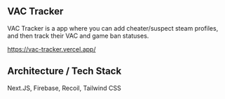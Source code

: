 ## VAC Tracker

VAC Tracker is a app where you can add cheater/suspect steam profiles, and then track their VAC and game ban statuses.

https://vac-tracker.vercel.app/

## Architecture / Tech Stack

Next.JS, Firebase, Recoil, Tailwind CSS

